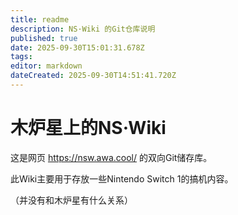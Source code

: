 ```yaml
---
title: readme
description: NS·Wiki 的Git仓库说明
published: true
date: 2025-09-30T15:01:31.678Z
tags: 
editor: markdown
dateCreated: 2025-09-30T14:51:41.720Z
---
```


# 木炉星上的NS·Wiki                         

这是网页 https://nsw.awa.cool/ 的双向Git储存库。

此Wiki主要用于存放一些Nintendo Switch 1的搞机内容。

（并没有和木炉星有什么关系）
